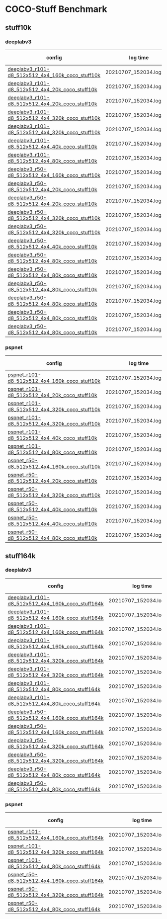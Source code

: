 # COCO-Stuff Benchmark

## stuff10k

### deeplabv3

| config | log time | mIoU last | mAcc last | eval last | mIoU best | mAcc best | eval best | download |
| ------ |--------- | --------- | --------- | --------- | --------- | --------- | --------- | -------- |
| [deeplabv3_r101-d8_512x512_4x4_160k_coco_stuff10k](https://github.com/Junjun2016/COCO-Stuff_benchmark/blob/master/configs/deeplabv3/deeplabv3_r101-d8_512x512_4x4_160k_coco_stuff10k.py) | 20210707_152034.log.json | 36.61 | 47.61 | 10 | 36.61 | 47.61 | 10 | [log](https://github.com/Junjun2016/COCO-Stuff_benchmark/work_dirs/deeplabv3_r101-d8_512x512_4x4_160k_coco_stuff10k/20210711_175536.log) &#124; [log.json](https://github.com/Junjun2016/COCO-Stuff_benchmark/work_dirs/deeplabv3_r101-d8_512x512_4x4_160k_coco_stuff10k/20210711_175536.log.json) |
| [deeplabv3_r101-d8_512x512_4x4_20k_coco_stuff10k](https://github.com/Junjun2016/COCO-Stuff_benchmark/blob/master/configs/deeplabv3/deeplabv3_r101-d8_512x512_4x4_20k_coco_stuff10k.py) | 20210707_152034.log.json | 37.48 | 49.47 | 10 | 37.48 | 49.47 | 10 | [log](https://github.com/Junjun2016/COCO-Stuff_benchmark/work_dirs/deeplabv3_r101-d8_512x512_4x4_20k_coco_stuff10k/20210818_111247.log) &#124; [log.json](https://github.com/Junjun2016/COCO-Stuff_benchmark/work_dirs/deeplabv3_r101-d8_512x512_4x4_20k_coco_stuff10k/20210818_111247.log.json) |
| [deeplabv3_r101-d8_512x512_4x4_20k_coco_stuff10k](https://github.com/Junjun2016/COCO-Stuff_benchmark/blob/master/configs/deeplabv3/deeplabv3_r101-d8_512x512_4x4_20k_coco_stuff10k.py) | 20210707_152034.log.json | 37.3 | 49.38 | 10 | 37.3 | 49.38 | 10 | [log](https://github.com/Junjun2016/COCO-Stuff_benchmark/work_dirs/deeplabv3_r101-d8_512x512_4x4_20k_coco_stuff10k/20210821_043025.log) &#124; [log.json](https://github.com/Junjun2016/COCO-Stuff_benchmark/work_dirs/deeplabv3_r101-d8_512x512_4x4_20k_coco_stuff10k/20210821_043025.log.json) |
| [deeplabv3_r101-d8_512x512_4x4_320k_coco_stuff10k](https://github.com/Junjun2016/COCO-Stuff_benchmark/blob/master/configs/deeplabv3/deeplabv3_r101-d8_512x512_4x4_320k_coco_stuff10k.py) | 20210707_152034.log.json | 35.92 | 45.89 | 10 | 35.92 | 45.89 | 10 | [log](https://github.com/Junjun2016/COCO-Stuff_benchmark/work_dirs/deeplabv3_r101-d8_512x512_4x4_320k_coco_stuff10k/20210711_175535.log) &#124; [log.json](https://github.com/Junjun2016/COCO-Stuff_benchmark/work_dirs/deeplabv3_r101-d8_512x512_4x4_320k_coco_stuff10k/20210711_175535.log.json) |
| [deeplabv3_r101-d8_512x512_4x4_320k_coco_stuff10k](https://github.com/Junjun2016/COCO-Stuff_benchmark/blob/master/configs/deeplabv3/deeplabv3_r101-d8_512x512_4x4_320k_coco_stuff10k.py) | 20210707_152034.log.json | 0 | 0 | 0 | 0 | 0 | 0 | [log](https://github.com/Junjun2016/COCO-Stuff_benchmark/work_dirs/deeplabv3_r101-d8_512x512_4x4_320k_coco_stuff10k/20210715_194710.log) &#124; [log.json](https://github.com/Junjun2016/COCO-Stuff_benchmark/work_dirs/deeplabv3_r101-d8_512x512_4x4_320k_coco_stuff10k/20210715_194710.log.json) |
| [deeplabv3_r101-d8_512x512_4x4_40k_coco_stuff10k](https://github.com/Junjun2016/COCO-Stuff_benchmark/blob/master/configs/deeplabv3/deeplabv3_r101-d8_512x512_4x4_40k_coco_stuff10k.py) | 20210707_152034.log.json | 37.81 | 49.98 | 10 | 37.81 | 49.98 | 10 | [log](https://github.com/Junjun2016/COCO-Stuff_benchmark/work_dirs/deeplabv3_r101-d8_512x512_4x4_40k_coco_stuff10k/20210821_043305.log) &#124; [log.json](https://github.com/Junjun2016/COCO-Stuff_benchmark/work_dirs/deeplabv3_r101-d8_512x512_4x4_40k_coco_stuff10k/20210821_043305.log.json) |
| [deeplabv3_r101-d8_512x512_4x4_80k_coco_stuff10k](https://github.com/Junjun2016/COCO-Stuff_benchmark/blob/master/configs/deeplabv3/deeplabv3_r101-d8_512x512_4x4_80k_coco_stuff10k.py) | 20210707_152034.log.json | 37.27 | 49.15 | 10 | 37.27 | 49.15 | 10 | [log](https://github.com/Junjun2016/COCO-Stuff_benchmark/work_dirs/deeplabv3_r101-d8_512x512_4x4_80k_coco_stuff10k/20210711_175535.log) &#124; [log.json](https://github.com/Junjun2016/COCO-Stuff_benchmark/work_dirs/deeplabv3_r101-d8_512x512_4x4_80k_coco_stuff10k/20210711_175535.log.json) |
| [deeplabv3_r50-d8_512x512_4x4_160k_coco_stuff10k](https://github.com/Junjun2016/COCO-Stuff_benchmark/blob/master/configs/deeplabv3/deeplabv3_r50-d8_512x512_4x4_160k_coco_stuff10k.py) | 20210707_152034.log.json | 35.17 | 45.9 | 10 | 35.17 | 45.9 | 10 | [log](https://github.com/Junjun2016/COCO-Stuff_benchmark/work_dirs/deeplabv3_r50-d8_512x512_4x4_160k_coco_stuff10k/20210711_175537.log) &#124; [log.json](https://github.com/Junjun2016/COCO-Stuff_benchmark/work_dirs/deeplabv3_r50-d8_512x512_4x4_160k_coco_stuff10k/20210711_175537.log.json) |
| [deeplabv3_r50-d8_512x512_4x4_20k_coco_stuff10k](https://github.com/Junjun2016/COCO-Stuff_benchmark/blob/master/configs/deeplabv3/deeplabv3_r50-d8_512x512_4x4_20k_coco_stuff10k.py) | 20210707_152034.log.json | 0 | 0 | 0 | 0 | 0 | 0 | [log](https://github.com/Junjun2016/COCO-Stuff_benchmark/work_dirs/deeplabv3_r50-d8_512x512_4x4_20k_coco_stuff10k/20210820_172728.log) &#124; [log.json](https://github.com/Junjun2016/COCO-Stuff_benchmark/work_dirs/deeplabv3_r50-d8_512x512_4x4_20k_coco_stuff10k/20210820_172728.log.json) |
| [deeplabv3_r50-d8_512x512_4x4_20k_coco_stuff10k](https://github.com/Junjun2016/COCO-Stuff_benchmark/blob/master/configs/deeplabv3/deeplabv3_r50-d8_512x512_4x4_20k_coco_stuff10k.py) | 20210707_152034.log.json | 34.66 | 46.38 | 10 | 34.66 | 46.38 | 10 | [log](https://github.com/Junjun2016/COCO-Stuff_benchmark/work_dirs/deeplabv3_r50-d8_512x512_4x4_20k_coco_stuff10k/20210821_043025.log) &#124; [log.json](https://github.com/Junjun2016/COCO-Stuff_benchmark/work_dirs/deeplabv3_r50-d8_512x512_4x4_20k_coco_stuff10k/20210821_043025.log.json) |
| [deeplabv3_r50-d8_512x512_4x4_320k_coco_stuff10k](https://github.com/Junjun2016/COCO-Stuff_benchmark/blob/master/configs/deeplabv3/deeplabv3_r50-d8_512x512_4x4_320k_coco_stuff10k.py) | 20210707_152034.log.json | 34.66 | 44.86 | 10 | 34.66 | 44.86 | 10 | [log](https://github.com/Junjun2016/COCO-Stuff_benchmark/work_dirs/deeplabv3_r50-d8_512x512_4x4_320k_coco_stuff10k/20210711_175535.log) &#124; [log.json](https://github.com/Junjun2016/COCO-Stuff_benchmark/work_dirs/deeplabv3_r50-d8_512x512_4x4_320k_coco_stuff10k/20210711_175535.log.json) |
| [deeplabv3_r50-d8_512x512_4x4_320k_coco_stuff10k](https://github.com/Junjun2016/COCO-Stuff_benchmark/blob/master/configs/deeplabv3/deeplabv3_r50-d8_512x512_4x4_320k_coco_stuff10k.py) | 20210707_152034.log.json | 0 | 0 | 0 | 0 | 0 | 0 | [log](https://github.com/Junjun2016/COCO-Stuff_benchmark/work_dirs/deeplabv3_r50-d8_512x512_4x4_320k_coco_stuff10k/20210715_194710.log) &#124; [log.json](https://github.com/Junjun2016/COCO-Stuff_benchmark/work_dirs/deeplabv3_r50-d8_512x512_4x4_320k_coco_stuff10k/20210715_194710.log.json) |
| [deeplabv3_r50-d8_512x512_4x4_40k_coco_stuff10k](https://github.com/Junjun2016/COCO-Stuff_benchmark/blob/master/configs/deeplabv3/deeplabv3_r50-d8_512x512_4x4_40k_coco_stuff10k.py) | 20210707_152034.log.json | 35.73 | 47.77 | 10 | 35.73 | 47.77 | 10 | [log](https://github.com/Junjun2016/COCO-Stuff_benchmark/work_dirs/deeplabv3_r50-d8_512x512_4x4_40k_coco_stuff10k/20210821_043305.log) &#124; [log.json](https://github.com/Junjun2016/COCO-Stuff_benchmark/work_dirs/deeplabv3_r50-d8_512x512_4x4_40k_coco_stuff10k/20210821_043305.log.json) |
| [deeplabv3_r50-d8_512x512_4x4_80k_coco_stuff10k](https://github.com/Junjun2016/COCO-Stuff_benchmark/blob/master/configs/deeplabv3/deeplabv3_r50-d8_512x512_4x4_80k_coco_stuff10k.py) | 20210707_152034.log.json | 35.05 | 46.61 | 9 | 35.05 | 46.61 | 9 | [log](https://github.com/Junjun2016/COCO-Stuff_benchmark/work_dirs/deeplabv3_r50-d8_512x512_4x4_80k_coco_stuff10k/20210711_175536.log) &#124; [log.json](https://github.com/Junjun2016/COCO-Stuff_benchmark/work_dirs/deeplabv3_r50-d8_512x512_4x4_80k_coco_stuff10k/20210711_175536.log.json) |
| [deeplabv3_r50-d8_512x512_4x4_80k_coco_stuff10k](https://github.com/Junjun2016/COCO-Stuff_benchmark/blob/master/configs/deeplabv3/deeplabv3_r50-d8_512x512_4x4_80k_coco_stuff10k.py) | 20210707_152034.log.json | 30.9 | 41.6 | 4 | 30.9 | 41.6 | 4 | [log](https://github.com/Junjun2016/COCO-Stuff_benchmark/work_dirs/deeplabv3_r50-d8_512x512_4x4_80k_coco_stuff10k/20210713_030052.log) &#124; [log.json](https://github.com/Junjun2016/COCO-Stuff_benchmark/work_dirs/deeplabv3_r50-d8_512x512_4x4_80k_coco_stuff10k/20210713_030052.log.json) |
| [deeplabv3_r50-d8_512x512_4x4_80k_coco_stuff10k](https://github.com/Junjun2016/COCO-Stuff_benchmark/blob/master/configs/deeplabv3/deeplabv3_r50-d8_512x512_4x4_80k_coco_stuff10k.py) | 20210707_152034.log.json | 32.83 | 44.51 | 7 | 32.83 | 44.51 | 7 | [log](https://github.com/Junjun2016/COCO-Stuff_benchmark/work_dirs/deeplabv3_r50-d8_512x512_4x4_80k_coco_stuff10k/20210713_170630.log) &#124; [log.json](https://github.com/Junjun2016/COCO-Stuff_benchmark/work_dirs/deeplabv3_r50-d8_512x512_4x4_80k_coco_stuff10k/20210713_170630.log.json) |
| [deeplabv3_r50-d8_512x512_4x4_80k_coco_stuff10k](https://github.com/Junjun2016/COCO-Stuff_benchmark/blob/master/configs/deeplabv3/deeplabv3_r50-d8_512x512_4x4_80k_coco_stuff10k.py) | 20210707_152034.log.json | 35.04 | 46.76 | 9 | 35.04 | 46.76 | 9 | [log](https://github.com/Junjun2016/COCO-Stuff_benchmark/work_dirs/deeplabv3_r50-d8_512x512_4x4_80k_coco_stuff10k/20210714_160141.log) &#124; [log.json](https://github.com/Junjun2016/COCO-Stuff_benchmark/work_dirs/deeplabv3_r50-d8_512x512_4x4_80k_coco_stuff10k/20210714_160141.log.json) |
| [deeplabv3_r50-d8_512x512_4x4_80k_coco_stuff10k](https://github.com/Junjun2016/COCO-Stuff_benchmark/blob/master/configs/deeplabv3/deeplabv3_r50-d8_512x512_4x4_80k_coco_stuff10k.py) | 20210707_152034.log.json | 30.75 | 41.23 | 4 | 30.75 | 41.23 | 4 | [log](https://github.com/Junjun2016/COCO-Stuff_benchmark/work_dirs/deeplabv3_r50-d8_512x512_4x4_80k_coco_stuff10k/20210715_192500.log) &#124; [log.json](https://github.com/Junjun2016/COCO-Stuff_benchmark/work_dirs/deeplabv3_r50-d8_512x512_4x4_80k_coco_stuff10k/20210715_192500.log.json) |
| [deeplabv3_r50-d8_512x512_4x4_80k_coco_stuff10k](https://github.com/Junjun2016/COCO-Stuff_benchmark/blob/master/configs/deeplabv3/deeplabv3_r50-d8_512x512_4x4_80k_coco_stuff10k.py) | 20210707_152034.log.json | 36.05 | 47.31 | 10 | 36.05 | 47.31 | 10 | [log](https://github.com/Junjun2016/COCO-Stuff_benchmark/work_dirs/deeplabv3_r50-d8_512x512_4x4_80k_coco_stuff10k/20210716_144429.log) &#124; [log.json](https://github.com/Junjun2016/COCO-Stuff_benchmark/work_dirs/deeplabv3_r50-d8_512x512_4x4_80k_coco_stuff10k/20210716_144429.log.json) |

### pspnet

| config | log time | mIoU last | mAcc last | eval last | mIoU best | mAcc best | eval best | download |
| ------ |--------- | --------- | --------- | --------- | --------- | --------- | --------- | -------- |
| [pspnet_r101-d8_512x512_4x4_160k_coco_stuff10k](https://github.com/Junjun2016/COCO-Stuff_benchmark/blob/master/configs/pspnet/pspnet_r101-d8_512x512_4x4_160k_coco_stuff10k.py) | 20210707_152034.log.json | 36.74 | 47.91 | 10 | 36.74 | 47.91 | 10 | [log](https://github.com/Junjun2016/COCO-Stuff_benchmark/work_dirs/pspnet_r101-d8_512x512_4x4_160k_coco_stuff10k/20210711_194759.log) &#124; [log.json](https://github.com/Junjun2016/COCO-Stuff_benchmark/work_dirs/pspnet_r101-d8_512x512_4x4_160k_coco_stuff10k/20210711_194759.log.json) |
| [pspnet_r101-d8_512x512_4x4_20k_coco_stuff10k](https://github.com/Junjun2016/COCO-Stuff_benchmark/blob/master/configs/pspnet/pspnet_r101-d8_512x512_4x4_20k_coco_stuff10k.py) | 20210707_152034.log.json | 37.26 | 49.33 | 10 | 37.26 | 49.33 | 10 | [log](https://github.com/Junjun2016/COCO-Stuff_benchmark/work_dirs/pspnet_r101-d8_512x512_4x4_20k_coco_stuff10k/20210820_232135.log) &#124; [log.json](https://github.com/Junjun2016/COCO-Stuff_benchmark/work_dirs/pspnet_r101-d8_512x512_4x4_20k_coco_stuff10k/20210820_232135.log.json) |
| [pspnet_r101-d8_512x512_4x4_320k_coco_stuff10k](https://github.com/Junjun2016/COCO-Stuff_benchmark/blob/master/configs/pspnet/pspnet_r101-d8_512x512_4x4_320k_coco_stuff10k.py) | 20210707_152034.log.json | 35.15 | 45.99 | 10 | 35.15 | 45.99 | 10 | [log](https://github.com/Junjun2016/COCO-Stuff_benchmark/work_dirs/pspnet_r101-d8_512x512_4x4_320k_coco_stuff10k/20210711_210229.log) &#124; [log.json](https://github.com/Junjun2016/COCO-Stuff_benchmark/work_dirs/pspnet_r101-d8_512x512_4x4_320k_coco_stuff10k/20210711_210229.log.json) |
| [pspnet_r101-d8_512x512_4x4_320k_coco_stuff10k](https://github.com/Junjun2016/COCO-Stuff_benchmark/blob/master/configs/pspnet/pspnet_r101-d8_512x512_4x4_320k_coco_stuff10k.py) | 20210707_152034.log.json | 0 | 0 | 0 | 0 | 0 | 0 | [log](https://github.com/Junjun2016/COCO-Stuff_benchmark/work_dirs/pspnet_r101-d8_512x512_4x4_320k_coco_stuff10k/20210715_194834.log) &#124; [log.json](https://github.com/Junjun2016/COCO-Stuff_benchmark/work_dirs/pspnet_r101-d8_512x512_4x4_320k_coco_stuff10k/20210715_194834.log.json) |
| [pspnet_r101-d8_512x512_4x4_40k_coco_stuff10k](https://github.com/Junjun2016/COCO-Stuff_benchmark/blob/master/configs/pspnet/pspnet_r101-d8_512x512_4x4_40k_coco_stuff10k.py) | 20210707_152034.log.json | 37.76 | 49.65 | 10 | 37.76 | 49.65 | 10 | [log](https://github.com/Junjun2016/COCO-Stuff_benchmark/work_dirs/pspnet_r101-d8_512x512_4x4_40k_coco_stuff10k/20210821_014022.log) &#124; [log.json](https://github.com/Junjun2016/COCO-Stuff_benchmark/work_dirs/pspnet_r101-d8_512x512_4x4_40k_coco_stuff10k/20210821_014022.log.json) |
| [pspnet_r101-d8_512x512_4x4_80k_coco_stuff10k](https://github.com/Junjun2016/COCO-Stuff_benchmark/blob/master/configs/pspnet/pspnet_r101-d8_512x512_4x4_80k_coco_stuff10k.py) | 20210707_152034.log.json | 37.43 | 49.03 | 10 | 37.43 | 49.03 | 10 | [log](https://github.com/Junjun2016/COCO-Stuff_benchmark/work_dirs/pspnet_r101-d8_512x512_4x4_80k_coco_stuff10k/20210711_194759.log) &#124; [log.json](https://github.com/Junjun2016/COCO-Stuff_benchmark/work_dirs/pspnet_r101-d8_512x512_4x4_80k_coco_stuff10k/20210711_194759.log.json) |
| [pspnet_r50-d8_512x512_4x4_160k_coco_stuff10k](https://github.com/Junjun2016/COCO-Stuff_benchmark/blob/master/configs/pspnet/pspnet_r50-d8_512x512_4x4_160k_coco_stuff10k.py) | 20210707_152034.log.json | 36.16 | 47.03 | 10 | 36.16 | 47.03 | 10 | [log](https://github.com/Junjun2016/COCO-Stuff_benchmark/work_dirs/pspnet_r50-d8_512x512_4x4_160k_coco_stuff10k/20210711_184424.log) &#124; [log.json](https://github.com/Junjun2016/COCO-Stuff_benchmark/work_dirs/pspnet_r50-d8_512x512_4x4_160k_coco_stuff10k/20210711_184424.log.json) |
| [pspnet_r50-d8_512x512_4x4_20k_coco_stuff10k](https://github.com/Junjun2016/COCO-Stuff_benchmark/blob/master/configs/pspnet/pspnet_r50-d8_512x512_4x4_20k_coco_stuff10k.py) | 20210707_152034.log.json | 35.69 | 47.04 | 10 | 35.69 | 47.04 | 10 | [log](https://github.com/Junjun2016/COCO-Stuff_benchmark/work_dirs/pspnet_r50-d8_512x512_4x4_20k_coco_stuff10k/20210820_203258.log) &#124; [log.json](https://github.com/Junjun2016/COCO-Stuff_benchmark/work_dirs/pspnet_r50-d8_512x512_4x4_20k_coco_stuff10k/20210820_203258.log.json) |
| [pspnet_r50-d8_512x512_4x4_320k_coco_stuff10k](https://github.com/Junjun2016/COCO-Stuff_benchmark/blob/master/configs/pspnet/pspnet_r50-d8_512x512_4x4_320k_coco_stuff10k.py) | 20210707_152034.log.json | 34.44 | 44.78 | 10 | 34.44 | 44.78 | 10 | [log](https://github.com/Junjun2016/COCO-Stuff_benchmark/work_dirs/pspnet_r50-d8_512x512_4x4_320k_coco_stuff10k/20210711_184424.log) &#124; [log.json](https://github.com/Junjun2016/COCO-Stuff_benchmark/work_dirs/pspnet_r50-d8_512x512_4x4_320k_coco_stuff10k/20210711_184424.log.json) |
| [pspnet_r50-d8_512x512_4x4_40k_coco_stuff10k](https://github.com/Junjun2016/COCO-Stuff_benchmark/blob/master/configs/pspnet/pspnet_r50-d8_512x512_4x4_40k_coco_stuff10k.py) | 20210707_152034.log.json | 36.48 | 47.83 | 10 | 36.48 | 47.83 | 10 | [log](https://github.com/Junjun2016/COCO-Stuff_benchmark/work_dirs/pspnet_r50-d8_512x512_4x4_40k_coco_stuff10k/20210818_192505.log) &#124; [log.json](https://github.com/Junjun2016/COCO-Stuff_benchmark/work_dirs/pspnet_r50-d8_512x512_4x4_40k_coco_stuff10k/20210818_192505.log.json) |
| [pspnet_r50-d8_512x512_4x4_40k_coco_stuff10k](https://github.com/Junjun2016/COCO-Stuff_benchmark/blob/master/configs/pspnet/pspnet_r50-d8_512x512_4x4_40k_coco_stuff10k.py) | 20210707_152034.log.json | 36.33 | 47.72 | 10 | 36.33 | 47.72 | 10 | [log](https://github.com/Junjun2016/COCO-Stuff_benchmark/work_dirs/pspnet_r50-d8_512x512_4x4_40k_coco_stuff10k/20210821_030857.log) &#124; [log.json](https://github.com/Junjun2016/COCO-Stuff_benchmark/work_dirs/pspnet_r50-d8_512x512_4x4_40k_coco_stuff10k/20210821_030857.log.json) |
| [pspnet_r50-d8_512x512_4x4_80k_coco_stuff10k](https://github.com/Junjun2016/COCO-Stuff_benchmark/blob/master/configs/pspnet/pspnet_r50-d8_512x512_4x4_80k_coco_stuff10k.py) | 20210707_152034.log.json | 35.86 | 47.1 | 10 | 35.86 | 47.1 | 10 | [log](https://github.com/Junjun2016/COCO-Stuff_benchmark/work_dirs/pspnet_r50-d8_512x512_4x4_80k_coco_stuff10k/20210711_210229.log) &#124; [log.json](https://github.com/Junjun2016/COCO-Stuff_benchmark/work_dirs/pspnet_r50-d8_512x512_4x4_80k_coco_stuff10k/20210711_210229.log.json) |

## stuff164k

### deeplabv3

| config | log time | mIoU last | mAcc last | eval last | mIoU best | mAcc best | eval best | download |
| ------ |--------- | --------- | --------- | --------- | --------- | --------- | --------- | -------- |
| [deeplabv3_r101-d8_512x512_4x4_160k_coco_stuff164k](https://github.com/Junjun2016/COCO-Stuff_benchmark/blob/master/configs/deeplabv3/deeplabv3_r101-d8_512x512_4x4_160k_coco_stuff164k.py) | 20210707_152034.log.json | 28.66 | 41.0 | 2 | 29.04 | 41.44 | 1 | [log](https://github.com/Junjun2016/COCO-Stuff_benchmark/work_dirs/deeplabv3_r101-d8_512x512_4x4_160k_coco_stuff164k/20210707_152005.log) &#124; [log.json](https://github.com/Junjun2016/COCO-Stuff_benchmark/work_dirs/deeplabv3_r101-d8_512x512_4x4_160k_coco_stuff164k/20210707_152005.log.json) |
| [deeplabv3_r101-d8_512x512_4x4_160k_coco_stuff164k](https://github.com/Junjun2016/COCO-Stuff_benchmark/blob/master/configs/deeplabv3/deeplabv3_r101-d8_512x512_4x4_160k_coco_stuff164k.py) | 20210707_152034.log.json | 0 | 0 | 0 | 0 | 0 | 0 | [log](https://github.com/Junjun2016/COCO-Stuff_benchmark/work_dirs/deeplabv3_r101-d8_512x512_4x4_160k_coco_stuff164k/20210709_140851.log) &#124; [log.json](https://github.com/Junjun2016/COCO-Stuff_benchmark/work_dirs/deeplabv3_r101-d8_512x512_4x4_160k_coco_stuff164k/20210709_140851.log.json) |
| [deeplabv3_r101-d8_512x512_4x4_160k_coco_stuff164k](https://github.com/Junjun2016/COCO-Stuff_benchmark/blob/master/configs/deeplabv3/deeplabv3_r101-d8_512x512_4x4_160k_coco_stuff164k.py) | 20210707_152034.log.json | 0 | 0 | 0 | 0 | 0 | 0 | [log](https://github.com/Junjun2016/COCO-Stuff_benchmark/work_dirs/deeplabv3_r101-d8_512x512_4x4_160k_coco_stuff164k/20210709_145024.log) &#124; [log.json](https://github.com/Junjun2016/COCO-Stuff_benchmark/work_dirs/deeplabv3_r101-d8_512x512_4x4_160k_coco_stuff164k/20210709_145024.log.json) |
| [deeplabv3_r101-d8_512x512_4x4_160k_coco_stuff164k](https://github.com/Junjun2016/COCO-Stuff_benchmark/blob/master/configs/deeplabv3/deeplabv3_r101-d8_512x512_4x4_160k_coco_stuff164k.py) | 20210707_152034.log.json | 41.82 | 54.63 | 10 | 41.82 | 54.63 | 10 | [log](https://github.com/Junjun2016/COCO-Stuff_benchmark/work_dirs/deeplabv3_r101-d8_512x512_4x4_160k_coco_stuff164k/20210709_155402.log) &#124; [log.json](https://github.com/Junjun2016/COCO-Stuff_benchmark/work_dirs/deeplabv3_r101-d8_512x512_4x4_160k_coco_stuff164k/20210709_155402.log.json) |
| [deeplabv3_r101-d8_512x512_4x4_320k_coco_stuff164k](https://github.com/Junjun2016/COCO-Stuff_benchmark/blob/master/configs/deeplabv3/deeplabv3_r101-d8_512x512_4x4_320k_coco_stuff164k.py) | 20210707_152034.log.json | 27.78 | 40.23 | 1 | 27.78 | 40.23 | 1 | [log](https://github.com/Junjun2016/COCO-Stuff_benchmark/work_dirs/deeplabv3_r101-d8_512x512_4x4_320k_coco_stuff164k/20210707_152006.log) &#124; [log.json](https://github.com/Junjun2016/COCO-Stuff_benchmark/work_dirs/deeplabv3_r101-d8_512x512_4x4_320k_coco_stuff164k/20210707_152006.log.json) |
| [deeplabv3_r101-d8_512x512_4x4_320k_coco_stuff164k](https://github.com/Junjun2016/COCO-Stuff_benchmark/blob/master/configs/deeplabv3/deeplabv3_r101-d8_512x512_4x4_320k_coco_stuff164k.py) | 20210707_152034.log.json | 42.61 | 55.24 | 10 | 42.61 | 55.24 | 10 | [log](https://github.com/Junjun2016/COCO-Stuff_benchmark/work_dirs/deeplabv3_r101-d8_512x512_4x4_320k_coco_stuff164k/20210709_155402.log) &#124; [log.json](https://github.com/Junjun2016/COCO-Stuff_benchmark/work_dirs/deeplabv3_r101-d8_512x512_4x4_320k_coco_stuff164k/20210709_155402.log.json) |
| [deeplabv3_r101-d8_512x512_4x4_80k_coco_stuff164k](https://github.com/Junjun2016/COCO-Stuff_benchmark/blob/master/configs/deeplabv3/deeplabv3_r101-d8_512x512_4x4_80k_coco_stuff164k.py) | 20210707_152034.log.json | 31.04 | 43.66 | 4 | 31.04 | 43.66 | 4 | [log](https://github.com/Junjun2016/COCO-Stuff_benchmark/work_dirs/deeplabv3_r101-d8_512x512_4x4_80k_coco_stuff164k/20210707_152005.log) &#124; [log.json](https://github.com/Junjun2016/COCO-Stuff_benchmark/work_dirs/deeplabv3_r101-d8_512x512_4x4_80k_coco_stuff164k/20210707_152005.log.json) |
| [deeplabv3_r101-d8_512x512_4x4_80k_coco_stuff164k](https://github.com/Junjun2016/COCO-Stuff_benchmark/blob/master/configs/deeplabv3/deeplabv3_r101-d8_512x512_4x4_80k_coco_stuff164k.py) | 20210707_152034.log.json | 40.87 | 53.8 | 10 | 40.87 | 53.8 | 10 | [log](https://github.com/Junjun2016/COCO-Stuff_benchmark/work_dirs/deeplabv3_r101-d8_512x512_4x4_80k_coco_stuff164k/20210709_201252.log) &#124; [log.json](https://github.com/Junjun2016/COCO-Stuff_benchmark/work_dirs/deeplabv3_r101-d8_512x512_4x4_80k_coco_stuff164k/20210709_201252.log.json) |
| [deeplabv3_r50-d8_512x512_4x4_160k_coco_stuff164k](https://github.com/Junjun2016/COCO-Stuff_benchmark/blob/master/configs/deeplabv3/deeplabv3_r50-d8_512x512_4x4_160k_coco_stuff164k.py) | 20210707_152034.log.json | 29.58 | 41.51 | 3 | 29.58 | 41.51 | 3 | [log](https://github.com/Junjun2016/COCO-Stuff_benchmark/work_dirs/deeplabv3_r50-d8_512x512_4x4_160k_coco_stuff164k/20210707_152005.log) &#124; [log.json](https://github.com/Junjun2016/COCO-Stuff_benchmark/work_dirs/deeplabv3_r50-d8_512x512_4x4_160k_coco_stuff164k/20210707_152005.log.json) |
| [deeplabv3_r50-d8_512x512_4x4_160k_coco_stuff164k](https://github.com/Junjun2016/COCO-Stuff_benchmark/blob/master/configs/deeplabv3/deeplabv3_r50-d8_512x512_4x4_160k_coco_stuff164k.py) | 20210707_152034.log.json | 41.09 | 53.37 | 10 | 41.09 | 53.37 | 10 | [log](https://github.com/Junjun2016/COCO-Stuff_benchmark/work_dirs/deeplabv3_r50-d8_512x512_4x4_160k_coco_stuff164k/20210709_163016.log) &#124; [log.json](https://github.com/Junjun2016/COCO-Stuff_benchmark/work_dirs/deeplabv3_r50-d8_512x512_4x4_160k_coco_stuff164k/20210709_163016.log.json) |
| [deeplabv3_r50-d8_512x512_4x4_320k_coco_stuff164k](https://github.com/Junjun2016/COCO-Stuff_benchmark/blob/master/configs/deeplabv3/deeplabv3_r50-d8_512x512_4x4_320k_coco_stuff164k.py) | 20210707_152034.log.json | 26.5 | 38.38 | 1 | 26.5 | 38.38 | 1 | [log](https://github.com/Junjun2016/COCO-Stuff_benchmark/work_dirs/deeplabv3_r50-d8_512x512_4x4_320k_coco_stuff164k/20210707_152034.log) &#124; [log.json](https://github.com/Junjun2016/COCO-Stuff_benchmark/work_dirs/deeplabv3_r50-d8_512x512_4x4_320k_coco_stuff164k/20210707_152034.log.json) |
| [deeplabv3_r50-d8_512x512_4x4_320k_coco_stuff164k](https://github.com/Junjun2016/COCO-Stuff_benchmark/blob/master/configs/deeplabv3/deeplabv3_r50-d8_512x512_4x4_320k_coco_stuff164k.py) | 20210707_152034.log.json | 41.37 | 53.82 | 10 | 41.37 | 53.82 | 10 | [log](https://github.com/Junjun2016/COCO-Stuff_benchmark/work_dirs/deeplabv3_r50-d8_512x512_4x4_320k_coco_stuff164k/20210709_155403.log) &#124; [log.json](https://github.com/Junjun2016/COCO-Stuff_benchmark/work_dirs/deeplabv3_r50-d8_512x512_4x4_320k_coco_stuff164k/20210709_155403.log.json) |
| [deeplabv3_r50-d8_512x512_4x4_80k_coco_stuff164k](https://github.com/Junjun2016/COCO-Stuff_benchmark/blob/master/configs/deeplabv3/deeplabv3_r50-d8_512x512_4x4_80k_coco_stuff164k.py) | 20210707_152034.log.json | 31.32 | 43.71 | 5 | 31.32 | 43.71 | 5 | [log](https://github.com/Junjun2016/COCO-Stuff_benchmark/work_dirs/deeplabv3_r50-d8_512x512_4x4_80k_coco_stuff164k/20210707_152004.log) &#124; [log.json](https://github.com/Junjun2016/COCO-Stuff_benchmark/work_dirs/deeplabv3_r50-d8_512x512_4x4_80k_coco_stuff164k/20210707_152004.log.json) |
| [deeplabv3_r50-d8_512x512_4x4_80k_coco_stuff164k](https://github.com/Junjun2016/COCO-Stuff_benchmark/blob/master/configs/deeplabv3/deeplabv3_r50-d8_512x512_4x4_80k_coco_stuff164k.py) | 20210707_152034.log.json | 39.38 | 51.76 | 10 | 39.38 | 51.76 | 10 | [log](https://github.com/Junjun2016/COCO-Stuff_benchmark/work_dirs/deeplabv3_r50-d8_512x512_4x4_80k_coco_stuff164k/20210709_163016.log) &#124; [log.json](https://github.com/Junjun2016/COCO-Stuff_benchmark/work_dirs/deeplabv3_r50-d8_512x512_4x4_80k_coco_stuff164k/20210709_163016.log.json) |

### pspnet

| config | log time | mIoU last | mAcc last | eval last | mIoU best | mAcc best | eval best | download |
| ------ |--------- | --------- | --------- | --------- | --------- | --------- | --------- | -------- |
| [pspnet_r101-d8_512x512_4x4_160k_coco_stuff164k](https://github.com/Junjun2016/COCO-Stuff_benchmark/blob/master/configs/pspnet/pspnet_r101-d8_512x512_4x4_160k_coco_stuff164k.py) | 20210707_152034.log.json | 41.28 | 53.73 | 10 | 41.28 | 53.73 | 10 | [log](https://github.com/Junjun2016/COCO-Stuff_benchmark/work_dirs/pspnet_r101-d8_512x512_4x4_160k_coco_stuff164k/20210707_152004.log) &#124; [log.json](https://github.com/Junjun2016/COCO-Stuff_benchmark/work_dirs/pspnet_r101-d8_512x512_4x4_160k_coco_stuff164k/20210707_152004.log.json) |
| [pspnet_r101-d8_512x512_4x4_320k_coco_stuff164k](https://github.com/Junjun2016/COCO-Stuff_benchmark/blob/master/configs/pspnet/pspnet_r101-d8_512x512_4x4_320k_coco_stuff164k.py) | 20210707_152034.log.json | 41.95 | 54.42 | 10 | 41.95 | 54.42 | 10 | [log](https://github.com/Junjun2016/COCO-Stuff_benchmark/work_dirs/pspnet_r101-d8_512x512_4x4_320k_coco_stuff164k/20210707_152004.log) &#124; [log.json](https://github.com/Junjun2016/COCO-Stuff_benchmark/work_dirs/pspnet_r101-d8_512x512_4x4_320k_coco_stuff164k/20210707_152004.log.json) |
| [pspnet_r101-d8_512x512_4x4_80k_coco_stuff164k](https://github.com/Junjun2016/COCO-Stuff_benchmark/blob/master/configs/pspnet/pspnet_r101-d8_512x512_4x4_80k_coco_stuff164k.py) | 20210707_152034.log.json | 40.34 | 52.96 | 10 | 40.34 | 52.96 | 10 | [log](https://github.com/Junjun2016/COCO-Stuff_benchmark/work_dirs/pspnet_r101-d8_512x512_4x4_80k_coco_stuff164k/20210707_152034.log) &#124; [log.json](https://github.com/Junjun2016/COCO-Stuff_benchmark/work_dirs/pspnet_r101-d8_512x512_4x4_80k_coco_stuff164k/20210707_152034.log.json) |
| [pspnet_r50-d8_512x512_4x4_160k_coco_stuff164k](https://github.com/Junjun2016/COCO-Stuff_benchmark/blob/master/configs/pspnet/pspnet_r50-d8_512x512_4x4_160k_coco_stuff164k.py) | 20210707_152034.log.json | 39.64 | 51.78 | 10 | 39.64 | 51.78 | 10 | [log](https://github.com/Junjun2016/COCO-Stuff_benchmark/work_dirs/pspnet_r50-d8_512x512_4x4_160k_coco_stuff164k/20210707_152004.log) &#124; [log.json](https://github.com/Junjun2016/COCO-Stuff_benchmark/work_dirs/pspnet_r50-d8_512x512_4x4_160k_coco_stuff164k/20210707_152004.log.json) |
| [pspnet_r50-d8_512x512_4x4_320k_coco_stuff164k](https://github.com/Junjun2016/COCO-Stuff_benchmark/blob/master/configs/pspnet/pspnet_r50-d8_512x512_4x4_320k_coco_stuff164k.py) | 20210707_152034.log.json | 40.53 | 52.53 | 10 | 40.53 | 52.53 | 10 | [log](https://github.com/Junjun2016/COCO-Stuff_benchmark/work_dirs/pspnet_r50-d8_512x512_4x4_320k_coco_stuff164k/20210707_152004.log) &#124; [log.json](https://github.com/Junjun2016/COCO-Stuff_benchmark/work_dirs/pspnet_r50-d8_512x512_4x4_320k_coco_stuff164k/20210707_152004.log.json) |
| [pspnet_r50-d8_512x512_4x4_80k_coco_stuff164k](https://github.com/Junjun2016/COCO-Stuff_benchmark/blob/master/configs/pspnet/pspnet_r50-d8_512x512_4x4_80k_coco_stuff164k.py) | 20210707_152034.log.json | 38.8 | 51.07 | 10 | 38.8 | 51.07 | 10 | [log](https://github.com/Junjun2016/COCO-Stuff_benchmark/work_dirs/pspnet_r50-d8_512x512_4x4_80k_coco_stuff164k/20210707_152034.log) &#124; [log.json](https://github.com/Junjun2016/COCO-Stuff_benchmark/work_dirs/pspnet_r50-d8_512x512_4x4_80k_coco_stuff164k/20210707_152034.log.json) |

